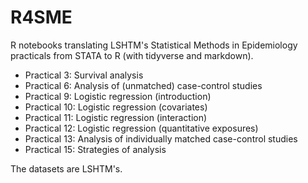 # R4SME
R notebooks translating LSHTM's Statistical Methods in Epidemiology practicals from STATA to R (with tidyverse and markdown).

* Practical 3: Survival analysis
* Practical 6: Analysis of (unmatched) case-control studies
* Practical 9: Logistic regression (introduction)
* Practical 10: Logistic regression (covariates)
* Practical 11: Logistic regression (interaction)
* Practical 12: Logistic regression (quantitative exposures)
* Practical 13: Analysis of individually matched case-control studies
* Practical 15: Strategies of analysis

The datasets are LSHTM's.

